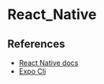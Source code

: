 # React_Native

## References
- [React Native docs](https://reactnative.dev/docs)
- [Expo Cli](https://docs.expo.dev)

